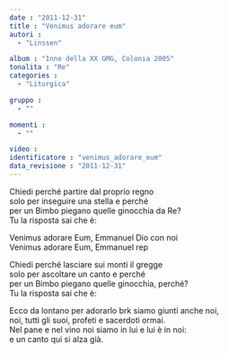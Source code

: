 ```yaml
---
date : "2011-12-31"
title : "Venimus adorare eum"
autori : 
  - "Linssen"

album : "Inno della XX GMG, Colonia 2005"
tonalita : "Re"
categories : 
  - "Liturgica"

gruppo : 
  - ""

momenti : 
  - ""

video : 
identificatore : "venimus_adorare_eum"
data_revisione : "2011-12-31"
---
```

  
  
  
  
  
  
  
  
  
  
Chiedi perché partire dal proprio regno  
solo per inseguire una stella e perché  
per un Bimbo piegano quelle ginocchia da Re?  
 Tu la risposta  sai che è:  
  
  
  
Venimus adorare Eum, Emmanuel Dio con noi  
Venimus adorare Eum, Emmanuel rep  
  
  
  
  
Chiedi perché lasciare sui monti il gregge  
solo per ascoltare un canto e perché  
per un Bimbo piegano quelle ginocchia, perché?  
Tu la risposta sai che è:  
  
  
  
Ecco da lontano per adorarlo brk siamo giunti anche noi,  
noi, tutti gli suoi, profeti e sacerdoti ormai.  
Nel pane e nel vino noi siamo in lui e lui è in noi:  
e un canto qui si alza già.  
  
  
  
  
  
  
  
